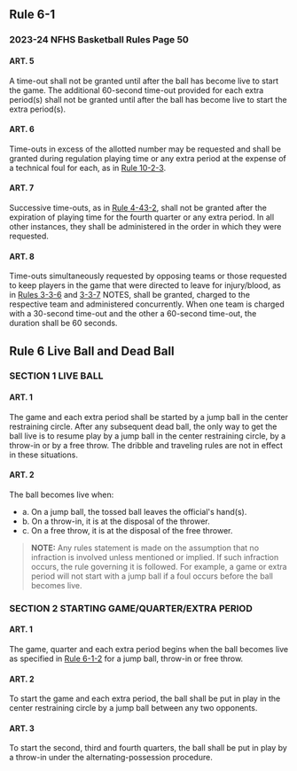 <!-- Section: Rule 6-1 -->
## Rule 6-1

### 2023-24 NFHS Basketball Rules Page 50

#### ART. 5
A time-out shall not be granted until after the ball has become live to start the game. The additional 60-second time-out provided for each extra period(s) shall not be granted until after the ball has become live to start the extra period(s).

#### ART. 6
Time-outs in excess of the allotted number may be requested and shall be granted during regulation playing time or any extra period at the expense of a technical foul for each, as in [Rule 10-2-3](#rule-10-2-3).

#### ART. 7
Successive time-outs, as in [Rule 4-43-2](#rule-4-43-2), shall not be granted after the expiration of playing time for the fourth quarter or any extra period. In all other instances, they shall be administered in the order in which they were requested.

#### ART. 8
Time-outs simultaneously requested by opposing teams or those requested to keep players in the game that were directed to leave for injury/blood, as in [Rules 3-3-6](#rule-3-3-6) and [3-3-7](#rule-3-3-7) NOTES, shall be granted, charged to the respective team and administered concurrently. When one team is charged with a 30-second time-out and the other a 60-second time-out, the duration shall be 60 seconds.

<!-- Section: Live Ball and Dead Ball -->
## Rule 6 Live Ball and Dead Ball

### SECTION 1 LIVE BALL

#### ART. 1
The game and each extra period shall be started by a jump ball in the center restraining circle. After any subsequent dead ball, the only way to get the ball live is to resume play by a jump ball in the center restraining circle, by a throw-in or by a free throw. The dribble and traveling rules are not in effect in these situations.

#### ART. 2
The ball becomes live when:
- a. On a jump ball, the tossed ball leaves the official's hand(s).
- b. On a throw-in, it is at the disposal of the thrower.
- c. On a free throw, it is at the disposal of the free thrower.

> **NOTE:** Any rules statement is made on the assumption that no infraction is involved unless mentioned or implied. If such infraction occurs, the rule governing it is followed. For example, a game or extra period will not start with a jump ball if a foul occurs before the ball becomes live.

### SECTION 2 STARTING GAME/QUARTER/EXTRA PERIOD

#### ART. 1
The game, quarter and each extra period begins when the ball becomes live as specified in [Rule 6-1-2](#rule-6-1-2) for a jump ball, throw-in or free throw.

#### ART. 2
To start the game and each extra period, the ball shall be put in play in the center restraining circle by a jump ball between any two opponents.

#### ART. 3
To start the second, third and fourth quarters, the ball shall be put in play by a throw-in under the alternating-possession procedure.